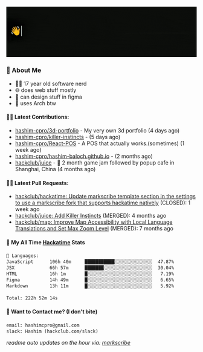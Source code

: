 [![👋Hi there! I'm Hashim*](/assets/intro.gif "Go To hashim-ali.work")](https://hashim-ali.work)

### 📖 About Me
- 👨‍💻 17 year old software nerd
- 🌐 does web stuff mostly
- 🎨 can design stuff in figma
- 🐧 uses Arch btw

#### 👷‍♂️ Latest Contributions:
- [hashim-cpro/3d-portfolio](https://github.com/hashim-cpro/3d-portfolio) - My very own 3d portfolio (4 days ago)
- [hashim-cpro/killer-instincts](https://github.com/hashim-cpro/killer-instincts) -  (5 days ago)
- [hashim-cpro/React-POS](https://github.com/hashim-cpro/React-POS) - A POS that actually works.(sometimes) (1 week ago)
- [hashim-cpro/hashim-baloch.github.io](https://github.com/hashim-cpro/hashim-baloch.github.io) -  (2 months ago)
- [hackclub/juice](https://github.com/hackclub/juice) - 🧃 2 month game jam followed by popup cafe in Shanghai, China (4 months ago)

#### 🧑‍💻 Latest Pull Requests:
- [hackclub/hackatime: Update markscribe template section in the settings to use a markscribe fork that supports hackatime natively](https://github.com/hackclub/hackatime/pull/258) (CLOSED): 1 week ago
- [hackclub/juice: Add  Killer Instincts](https://github.com/hackclub/juice/pull/248) (MERGED): 4 months ago
- [hackclub/map: Improve Map Accessibility with Local Language Translations and Set Max Zoom Level](https://github.com/hackclub/map/pull/12) (MERGED): 7 months ago

#### 📡 My All Time [Hackatime](https://hackatime.hackclub.com) Stats
```
💾 Languages:
JavaScript      106h 40m     ███████████░░░░░░░░░░░░░░  47.87%
JSX             66h 57m      ███████░░░░░░░░░░░░░░░░░░  30.04%
HTML            16h 1m       █░░░░░░░░░░░░░░░░░░░░░░░░   7.19%
Figma           14h 49m      █░░░░░░░░░░░░░░░░░░░░░░░░   6.65%
Markdown        13h 11m      █░░░░░░░░░░░░░░░░░░░░░░░░   5.92%

Total: 222h 52m 14s
```
#### 📮 Want to Contact me? (I don't bite)
```
email: hashimcpro@gmail.com
slack: Hashim (hackclub.com/slack)
```
_readme auto updates on the hour via: [markscribe](https://github.com/hashim-cpro/markscribe)_